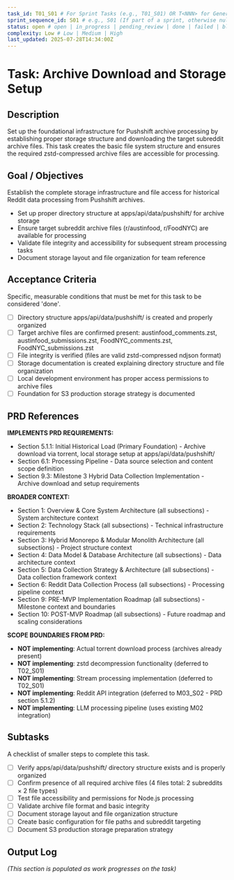 ```yaml
---
task_id: T01_S01 # For Sprint Tasks (e.g., T01_S01) OR T<NNN> for General Tasks (e.g., T501)
sprint_sequence_id: S01 # e.g., S01 (If part of a sprint, otherwise null or absent)
status: open # open | in_progress | pending_review | done | failed | blocked
complexity: Low # Low | Medium | High
last_updated: 2025-07-28T14:34:00Z
---
```


# Task: Archive Download and Storage Setup

## Description

Set up the foundational infrastructure for Pushshift archive processing by establishing proper storage structure and downloading the target subreddit archive files. This task creates the basic file system structure and ensures the required zstd-compressed archive files are accessible for processing.

## Goal / Objectives

Establish the complete storage infrastructure and file access for historical Reddit data processing from Pushshift archives.

- Set up proper directory structure at apps/api/data/pushshift/ for archive storage
- Ensure target subreddit archive files (r/austinfood, r/FoodNYC) are available for processing
- Validate file integrity and accessibility for subsequent stream processing tasks
- Document storage layout and file organization for team reference

## Acceptance Criteria

Specific, measurable conditions that must be met for this task to be considered 'done'.

- [ ] Directory structure apps/api/data/pushshift/ is created and properly organized
- [ ] Target archive files are confirmed present: austinfood_comments.zst, austinfood_submissions.zst, FoodNYC_comments.zst, FoodNYC_submissions.zst
- [ ] File integrity is verified (files are valid zstd-compressed ndjson format)
- [ ] Storage documentation is created explaining directory structure and file organization
- [ ] Local development environment has proper access permissions to archive files
- [ ] Foundation for S3 production storage strategy is documented

## PRD References

**IMPLEMENTS PRD REQUIREMENTS:**

- Section 5.1.1: Initial Historical Load (Primary Foundation) - Archive download via torrent, local storage setup at apps/api/data/pushshift/
- Section 6.1: Processing Pipeline - Data source selection and content scope definition
- Section 9.3: Milestone 3 Hybrid Data Collection Implementation - Archive download and setup requirements

**BROADER CONTEXT:**

- Section 1: Overview & Core System Architecture (all subsections) - System architecture context
- Section 2: Technology Stack (all subsections) - Technical infrastructure requirements  
- Section 3: Hybrid Monorepo & Modular Monolith Architecture (all subsections) - Project structure context
- Section 4: Data Model & Database Architecture (all subsections) - Data architecture context
- Section 5: Data Collection Strategy & Architecture (all subsections) - Data collection framework context
- Section 6: Reddit Data Collection Process (all subsections) - Processing pipeline context
- Section 9: PRE-MVP Implementation Roadmap (all subsections) - Milestone context and boundaries
- Section 10: POST-MVP Roadmap (all subsections) - Future roadmap and scaling considerations

**SCOPE BOUNDARIES FROM PRD:**

- **NOT implementing**: Actual torrent download process (archives already present)
- **NOT implementing**: zstd decompression functionality (deferred to T02_S01)
- **NOT implementing**: Stream processing implementation (deferred to T02_S01)
- **NOT implementing**: Reddit API integration (deferred to M03_S02 - PRD section 5.1.2)
- **NOT implementing**: LLM processing pipeline (uses existing M02 integration)

## Subtasks

A checklist of smaller steps to complete this task.

- [ ] Verify apps/api/data/pushshift/ directory structure exists and is properly organized
- [ ] Confirm presence of all required archive files (4 files total: 2 subreddits × 2 file types)
- [ ] Test file accessibility and permissions for Node.js processing
- [ ] Validate archive file format and basic integrity
- [ ] Document storage layout and file organization structure
- [ ] Create basic configuration for file paths and subreddit targeting
- [ ] Document S3 production storage preparation strategy

## Output Log

_(This section is populated as work progresses on the task)_